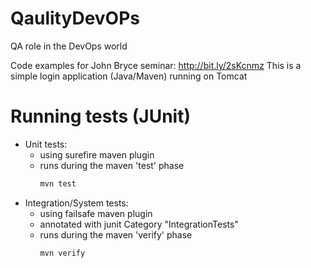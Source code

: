 # QaulityDevOPs
QA role in the DevOps world

Code examples for John Bryce seminar: http://bit.ly/2sKcnmz
This is a simple login application (Java/Maven) running on Tomcat

# Running tests (JUnit)
- Unit tests:
  -   using surefire maven plugin
  -   runs during the maven 'test' phase
      ```sh
      mvn test
- Integration/System tests:
  - using failsafe maven plugin
  - annotated with junit Category "IntegrationTests"
  - runs during the maven 'verify' phase
    ```sh
    mvn verify
